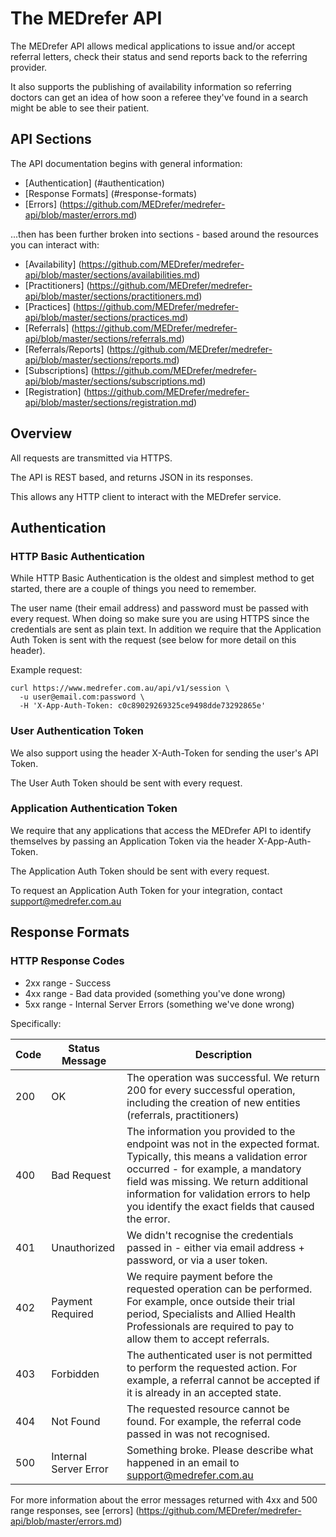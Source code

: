The MEDrefer API
============

The MEDrefer API allows medical applications to issue and/or accept referral letters, check their status and send reports back to the referring provider.

It also supports the publishing of availability information so referring doctors can get an idea of how soon a referee they've found in a search might be able to see their patient.

API Sections
----------
The API documentation begins with general information:
* [Authentication] (#authentication)
* [Response Formats] (#response-formats)
* [Errors] (https://github.com/MEDrefer/medrefer-api/blob/master/errors.md)

...then has been further broken into sections - based around the resources you can interact with:
* [Availability] (https://github.com/MEDrefer/medrefer-api/blob/master/sections/availabilities.md)
* [Practitioners] (https://github.com/MEDrefer/medrefer-api/blob/master/sections/practitioners.md)
* [Practices] (https://github.com/MEDrefer/medrefer-api/blob/master/sections/practices.md)
* [Referrals] (https://github.com/MEDrefer/medrefer-api/blob/master/sections/referrals.md)
* [Referrals/Reports] (https://github.com/MEDrefer/medrefer-api/blob/master/sections/reports.md)
* [Subscriptions] (https://github.com/MEDrefer/medrefer-api/blob/master/sections/subscriptions.md)
* [Registration] (https://github.com/MEDrefer/medrefer-api/blob/master/sections/registration.md)


Overview
----------

All requests are transmitted via HTTPS.

The API is REST based, and returns JSON in its responses.

This allows any HTTP client to interact with the MEDrefer service.

Authentication
----------
### HTTP Basic Authentication

While HTTP Basic Authentication is the oldest and simplest method to get started, there are a couple of things you need to remember.

The user name (their email address) and password must be passed with every request. When doing so make sure you are using HTTPS since the credentials are sent as plain text. In addition we require that the Application Auth Token is sent with the request (see below for more detail on this header).

Example request:
```shell
curl https://www.medrefer.com.au/api/v1/session \
  -u user@email.com:password \
  -H 'X-App-Auth-Token: c0c89029269325ce9498dde73292865e'
```

### User Authentication Token

We also support using the header X-Auth-Token for sending the user's API Token.

The User Auth Token should be sent with every request.


### Application Authentication Token

We require that any applications that access the MEDrefer API to identify themselves by passing an Application Token via the header X-App-Auth-Token.

The Application Auth Token should be sent with every request.

To request an Application Auth Token for your integration, contact support@medrefer.com.au


Response Formats
--------

### HTTP Response Codes

* 2xx range - Success
* 4xx range - Bad data provided (something you've done wrong)
* 5xx range - Internal Server Errors (something we've done wrong)

Specifically:

Code | Status Message | Description
--- | --- | ---
200 | OK | The operation was successful. We return 200 for every successful operation, including the creation of new entities (referrals, practitioners)
400 | Bad Request | The information you provided to the endpoint was not in the expected format. Typically, this means a validation error occurred - for example, a mandatory field was missing. We return additional information for validation errors to help you identify the exact fields that caused the error.
401 | Unauthorized | We didn't recognise the credentials passed in - either via email address + password, or via a user token.
402 | Payment Required | We require payment before the requested operation can be performed. For example, once outside their trial period, Specialists and Allied Health Professionals are required to pay to allow them to accept referrals.
403 | Forbidden | The authenticated user is not permitted to perform the requested action. For example, a referral cannot be accepted if it is already in an accepted state.
404 | Not Found | The requested resource cannot be found. For example, the referral code passed in was not recognised.
500 | Internal Server Error | Something broke. Please describe what happened in an email to support@medrefer.com.au

For more information about the error messages returned with 4xx and 500 range responses, see [errors] (https://github.com/MEDrefer/medrefer-api/blob/master/errors.md)
